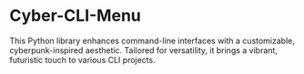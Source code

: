 # Cyber-CLI-Menu
This Python library enhances command-line interfaces with a customizable, cyberpunk-inspired aesthetic. Tailored for versatility, it brings a vibrant, futuristic touch to various CLI projects.
